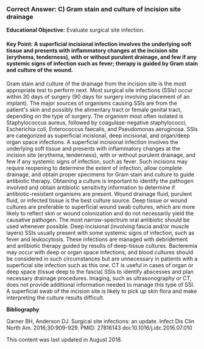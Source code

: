 
### Correct Answer: C) Gram stain and culture of incision site drainage 

**Educational Objective:** Evaluate surgical site infection.

#### **Key Point:** A superficial incisional infection involves the underlying soft tissue and presents with inflammatory changes at the incision site (erythema, tenderness), with or without purulent drainage, and few if any systemic signs of infection such as fever; therapy is guided by Gram stain and culture of the wound.

Gram stain and culture of the drainage from the incision site is the most appropriate test to perform next. Most surgical site infections (SSIs) occur within 30 days of surgery (90 days for surgery involving placement of an implant). The major sources of organisms causing SSIs are from the patient's skin and possibly the alimentary tract or female genital tract, depending on the type of surgery. The organism most often isolated is Staphylococcus aureus, followed by coagulase-negative staphylococci, Escherichia coli, Enterococcus faecalis, and Pseudomonas aeruginosa. SSIs are categorized as superficial incisional, deep incisional, and organ/deep organ space infections. A superficial incisional infection involves the underlying soft tissue and presents with inflammatory changes at the incision site (erythema, tenderness), with or without purulent drainage, and few if any systemic signs of infection, such as fever. Such incisions may require reopening to determine the extent of infection, allow complete drainage, and obtain proper specimens for Gram stain and culture to guide antibiotic therapy. Obtaining a culture is important to identify the pathogen involved and obtain antibiotic sensitivity information to determine if antibiotic-resistant organisms are present. Wound drainage fluid, purulent fluid, or infected tissue is the best culture source. Deep tissue or wound cultures are preferable to superficial wound swab cultures, which are more likely to reflect skin or wound colonization and do not necessarily yield the causative pathogen. The most narrow-spectrum oral antibiotic should be used whenever possible.
Deep incisional (involving fascia and/or muscle layers) SSIs usually present with some systemic signs of infection, such as fever and leukocytosis. These infections are managed with debridement and antibiotic therapy guided by results of deep-tissue cultures. Bacteremia may occur with deep or organ space infections, and blood cultures should be considered in such circumstances but are unnecessary in patients with a superficial site infection such as this one.
CT is useful in cases of organ or deep space (tissue deep to the fascia) SSIs to identify abscesses and plan necessary drainage procedures. Imaging, such as ultrasonography or CT, does not provide additional information needed to manage this type of SSI.
A superficial swab of the incision site is likely to pick up skin flora and make interpreting the culture results difficult.

**Bibliography**

Garner BH, Anderson DJ. Surgical site infections: an update. Infect Dis Clin North Am. 2016;30:909-929. PMID: 27816143 doi:10.1016/j.idc.2016.07.010

This content was last updated in August 2018.
